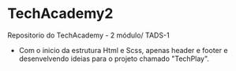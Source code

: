 # TechAcademy2
Repositorio do TechAcademy - 2 módulo/ TADS-1

- Com o inicio da estrutura Html e Scss, apenas header e footer e desenvelvendo ideias para o projeto chamado "TechPlay".


